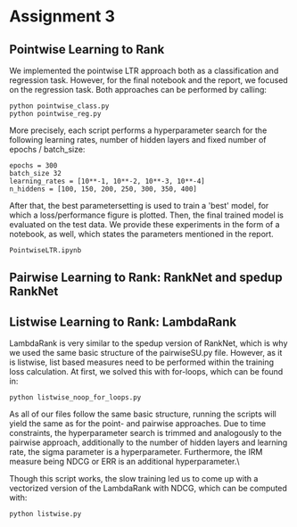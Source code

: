 # Assignment 3

## Pointwise Learning to Rank 

We implemented the pointwise LTR approach both as a classification and regression task. However, for the final notebook and the 
report, we focused on the regression task. Both approaches can be performed by calling: 

```
python pointwise_class.py
python pointwise_reg.py
```

More precisely, each script performs a hyperparameter search for the following learning rates, number of hidden layers
and fixed number of epochs / batch_size:

```
epochs = 300
batch_size 32
learning_rates = [10**-1, 10**-2, 10**-3, 10**-4]
n_hiddens = [100, 150, 200, 250, 300, 350, 400]
```

After that, the best parametersetting is used to train a 'best' model, for which a loss/performance figure is plotted. 
Then, the final trained model is evaluated on the test data. We provide these experiments in the form of a notebook, as 
well, which states the parameters mentioned in the report.  

```
PointwiseLTR.ipynb
```

## Pairwise Learning to Rank: RankNet and spedup RankNet


## Listwise Learning to Rank: LambdaRank 

LambdaRank is very similar to the spedup version of RankNet, which is why we used the same basic structure of the 
pairwiseSU.py file. However, as it is listwise, list based measures need to be performed within the training loss 
calculation. At first, we solved this with for-loops, which can be found in:

```
python listwise_noop_for_loops.py
```

As all of our files follow the same basic structure, running the scripts will yield the same as for the point- and pairwise
approaches. Due to time constraints, the hyperparameter search is trimmed and analogously to the pairwise approach, 
additionally to the number of hidden layers and learning rate, the sigma parameter is a hyperparameter. Furthermore, 
the IRM measure being NDCG or ERR is an additional hyperparameter.\\

Though this script works, the slow training led us to come up with a vectorized version of the LambdaRank with NDCG, which 
can be computed with:

```
python listwise.py
```
 


